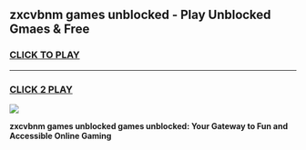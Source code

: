 
## zxcvbnm games unblocked - Play Unblocked Gmaes & Free
<h3>
<a href="https://news.freeplayer.one?title=zxcvbnm_games_unblocked&ref=16F">CLICK TO PLAY</a></h3>
<hr>

<h3>
<a href="https://news.freeplayer.one?title=zxcvbnm_games_unblocked&ref=16F">CLICK 2 PLAY</a>
  
</h3>

<a href="https://news.freeplayer.one?title=zxcvbnm_games_unblocked&ref=16F/"><img src="https://clearcache.store/games.png"></a>


**zxcvbnm games unblocked games unblocked: Your Gateway to Fun and Accessible Online Gaming**
